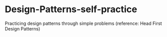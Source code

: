 # Design-Patterns-self-practice
Practicing design patterns through simple problems (reference: Head First Design Patterns)
